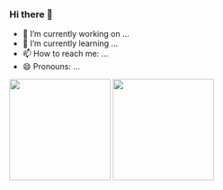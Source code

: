 ### Hi there 👋


- 🔭 I’m currently working on ...
- 🌱 I’m currently learning ...
- 📫 How to reach me: ...
- 😄 Pronouns: ...


<div>
    <a href=""></a>
    <img height="180em" src="http://github-readme-stats.vercel.app/api?username=JvHaeckel&show_icons=true&theme=aura&include_all_commits=true&count_private=true" alt="">
    <img height="180em" src="http://github-readme-stats.vercel.app/api/top-langs/?username=JvHaeckel&layout=compact&langs_count=16&theme=aura" >
</div>

<div>
    <link rel="stylesheet" href="https://cdn.jsdelivr.net/gh/devicons/devicon@v2.15.1/devicon.min.css">
</div>   

